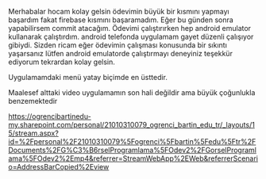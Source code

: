 Merhabalar hocam kolay gelsin ödevimin büyük bir kısmını yapmayı başardım fakat firebase kısmını başaramadım. Eğer bu günden sonra yapabilirsem commit atacağım.
Ödevimi çalıştırırken hep android emulator kullanarak çalıştırdım. android telefonda uygulamam gayet düzenli çalışıyor gibiydi.
Sizden ricam eğer ödevimin çalışması konusunda bir sıkıntı yaşarsanız lütfen android emulatorde çalıştırmayı deneyiniz teşekkür ediyorum tekrardan kolay gelsin.

Uygulamamdaki menü yatay biçimde en üsttedir.

Maalesef alttaki video uygulamamın son hali değildir ama büyük çoğunlukla benzemektedir

https://ogrencibartinedu-my.sharepoint.com/personal/21010310079_ogrenci_bartin_edu_tr/_layouts/15/stream.aspx?id=%2Fpersonal%2F21010310079%5Fogrenci%5Fbartin%5Fedu%5Ftr%2FDocuments%2FG%C3%B6rselProgramlama%5FOdev2%2FGorselProgramlama%5FOdev2%2Emp4&referrer=StreamWebApp%2EWeb&referrerScenario=AddressBarCopied%2Eview
